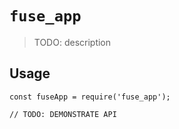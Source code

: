 # `fuse_app`

> TODO: description

## Usage

```
const fuseApp = require('fuse_app');

// TODO: DEMONSTRATE API
```
